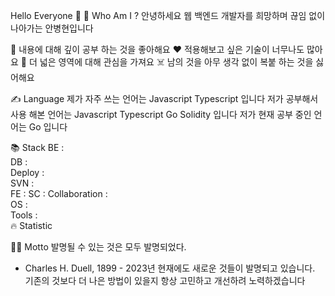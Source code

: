 

  

 

Hello Everyone 👋
📝 Who Am I ?
안녕하세요 웹 백엔드 개발자를 희망하며 끊임 없이 나아가는 안병현입니다

🧐 내용에 대해 깊이 공부 하는 것을 좋아해요
❤️ 적용해보고 싶은 기술이 너무나도 많아요
🌊 더 넓은 영역에 대해 관심을 가져요
☠️ 남의 것을 아무 생각 없이 복붙 하는 것을 싫어해요

✍️ Language
제가 자주 쓰는 언어는 Javascript Typescript 입니다
저가 공부해서 사용 해본 언어는 Javascript Typescript Go Solidity 입니다
저가 현재 공부 중인 언어는 Go 입니다



📚 Stack
BE :    
DB :    
Deploy :    
SVN :   
FE : 
SC : 
Collaboration :   
OS :  
Tools :  
🔥 Statistic
 





🚶‍♂️ Motto
발명될 수 있는 것은 모두 발명되었다.
- Charles H. Duell, 1899 -
2023년 현재에도 새로운 것들이 발명되고 있습니다.
기존의 것보다 더 나은 방법이 있을지 항상 고민하고
개선하려 노력하겠습니다
